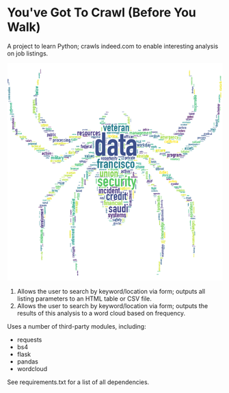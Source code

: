 # You've Got To Crawl (Before You Walk)
A project to learn Python; crawls indeed.com to enable interesting analysis on job listings.

![](/test.png?raw=true "Example output post-query; this spider was created from the search term 'firefighter' and location 'bay area.'")

1. Allows the user to search by keyword/location via form; outputs all listing parameters to an HTML table or CSV file.
2. Allows the user to search by keyword/location via form; outputs the results of this analysis to a word cloud based on frequency.

Uses a number of third-party modules, including:
- requests
- bs4
- flask
- pandas
- wordcloud

See requirements.txt for a list of all dependencies.
